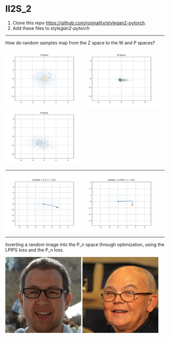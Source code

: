 # II2S_2


1. Clone this repo https://github.com/rosinality/stylegan2-pytorch.
2. Add these files to *stylegan2-pytorch* 

---
How do random samples map from the Z space to the W and P spaces? 

<p float="left">
  <img src="/Images/ZSpace.png" width="240" />
  <img src="/Images/WSpace.png" width="240" /> 
  <img src="/Images/PSpace.png" width="240" />
</p>

---

<p float="left">
  <img src="/Images/00.png" width="240" />
  <img src="/Images/lambda0001.png" width="240" /> 
</p>

---
Inverting a random image into the P_n space through optimization, using the LPIPS loss and the P_n loss. 
<p float="left">
  <img src="/Images/conv.gif" width="240" />
  <img src="/Images/000000.png" width="240" /> 
</p>

